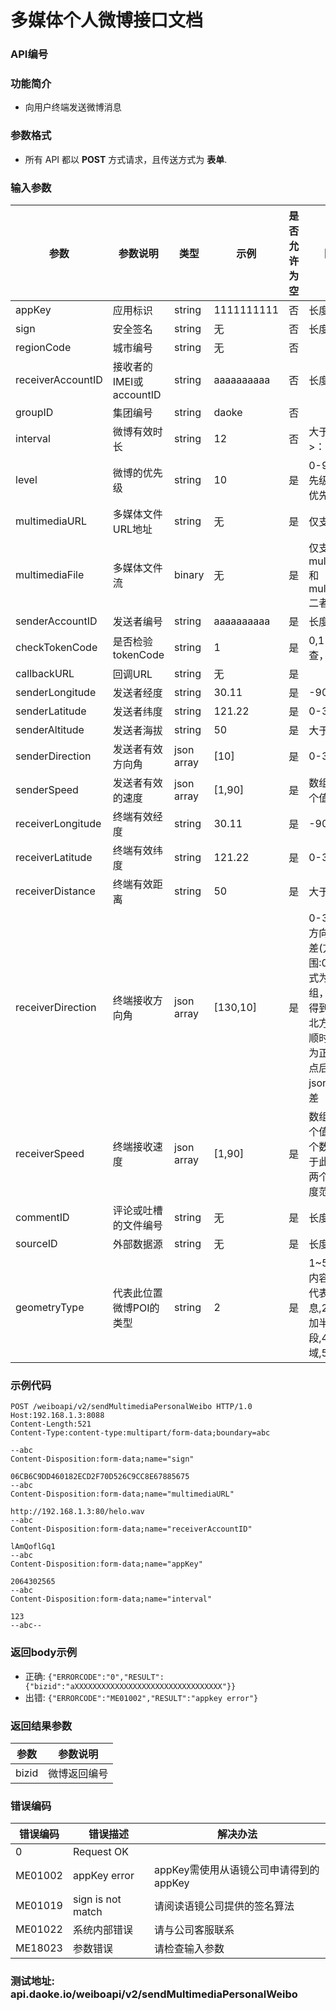 
多媒体个人微博接口文档
====================

### API编号

### 功能简介
* 向用户终端发送微博消息


### 参数格式
* 所有 API 都以 **POST** 方式请求，且传送方式为 **表单**.


### 输入参数

 参数             |参数说明                     |  类型       |   示例         |是否允许为空|  限制条件
------------------|-----------------------------|-------------|----------------|------------|---------------
 appKey           | 应用标识                    | string      | 1111111111     |否          | 长度不大于10
 sign             | 安全签名                    | string      | 无             |否          | 长度为40
 regionCode       | 城市编号                    | string      | 无             |否          |
 receiverAccountID| 接收者的IMEI或accountID     | string      | aaaaaaaaaa     |否          | 长度为10
 groupID          | 集团编号                    | string      | daoke          |否          |
 interval         | 微博有效时长                | string      | 12             |否          | 大于0，单位>：s
 level            | 微博的优先级                | string      | 10             |是          | 0-99， 0:优>先级最高，99:优先级最低
 multimediaURL    | 多媒体文件URL地址           | string      | 无             |是          | 仅支持音频
 multimediaFile   | 多媒体文件流                | binary      | 无             |是          | 仅支持音频，multimediaURL和multimediaFile二者必选其一
 senderAccountID  | 发送者编号                  | string      | aaaaaaaaaa     |是          | 长度为10
 checkTokenCode   | 是否检验tokenCode           | string      | 1              |是          | 0,1  0：不检查，1：检查
 callbackURL      | 回调URL                     | string      | 无             |是          |
 senderLongitude  | 发送者经度                  | string      | 30.11          |是          | -90~90
 senderLatitude   | 发送者纬度                  | string      | 121.22         |是          | 0-360
 senderAltitude   | 发送者海拔                  | string      | 50             |是          | 大于0
 senderDirection  | 发送者有效方向角            | json array  | [10]           |是          | 0-360, -1
 senderSpeed      | 发送者有效的速度            | json array  | [1,90]         |是          | 数组有1个或2个值
 receiverLongitude| 终端有效经度                | string      | 30.11          |是          | -90~90
 receiverLatitude | 终端有效纬度                | string      | 121.22         |是          | 0-360
 receiverDistance | 终端有效距离                | string      | 50             |是          | 大于0
 receiverDirection| 终端接收方向角              | json array  | [130,10]       |是          | 0-360, -1。>方向角及允许误差(方向范围:0~360),格式为json数组，-1表示未得到方向角，正北方向为0度，顺时>针方向>为正，保留小数点后3位,第二个json元素代表误差
 receiverSpeed    | 终端接收速度                | json array  | [1,90]         |是          | 数组有1个或2个值，若只有一个数，则表示大于此速度，若有两个数则表示速度范围
 commentID        | 评论或吐槽的文件编号        | string      | 无             |是          | 长度32位
 sourceID         | 外部数据源                  | string      | 无             |是          | 长度32位
 geometryType     | 代表此位置微博POI的类型     | string      | 2              |是          | 1~5，可从地图内容中获取到,1代表综合地理信息,2代表地理点加半径,3代表路段,4代表地理区域,5代表整条路



### 示例代码

    POST /weiboapi/v2/sendMultimediaPersonalWeibo HTTP/1.0
    Host:192.168.1.3:8088
    Content-Length:521
    Content-Type:content-type:multipart/form-data;boundary=abc
    
    --abc
    Content-Disposition:form-data;name="sign"
    
    06CB6C9DD460182ECD2F70D526C9CC8E67885675
    --abc
    Content-Disposition:form-data;name="multimediaURL"
    
    http://192.168.1.3:80/helo.wav
    --abc
    Content-Disposition:form-data;name="receiverAccountID"
    
    lAmQoflGq1
    --abc
    Content-Disposition:form-data;name="appKey"
    
    2064302565
    --abc
    Content-Disposition:form-data;name="interval"
    
    123
    --abc--


### 返回body示例

* 正确: `{"ERRORCODE":"0","RESULT":{"bizid":"aXXXXXXXXXXXXXXXXXXXXXXXXXXXXXXXXX"}}`
* 出错: `{"ERRORCODE":"ME01002","RESULT":"appkey error"}`



### 返回结果参数

参数                | 参数说明
--------------------|-------------------------------------------
bizid               | 微博返回编号


### 错误编码

 错误编码   | 错误描述                  | 解决办法
------------|---------------------------|------------------
 0          | Request OK                |
 ME01002    | appKey error              | appKey需使用从语镜公司申请得到的appKey
 ME01019    | sign is not match         | 请阅读语镜公司提供的签名算法
 ME01022    | 系统内部错误              | 请与公司客服联系
 ME18023    | 参数错误                  | 请检查输入参数



### 测试地址: api.daoke.io/weiboapi/v2/sendMultimediaPersonalWeibo


